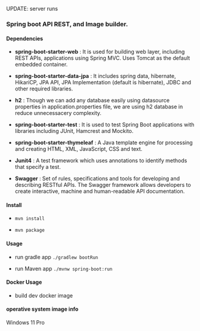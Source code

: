 UPDATE: server runs

### Spring boot API REST, and Image builder.

#### Dependencies

- **spring-boot-starter-web** : It is used for building web layer, including REST APIs, applications using Spring MVC. Uses Tomcat as the default embedded container.

- **spring-boot-starter-data-jpa** : It includes spring data, hibernate, HikariCP, JPA API, JPA Implementation (default is hibernate), JDBC and other required libraries.

- **h2** : Though we can add any database easily using datasource properties in application.properties file, we are using h2 database in reduce unnecessacery complexity.

- **spring-boot-starter-test** : It is used to test Spring Boot applications with libraries including JUnit, Hamcrest and Mockito.

- **spring-boot-starter-thymeleaf** : A Java template engine for processing and creating HTML, XML, JavaScript, CSS and text.

- **Junit4** : A test framework which uses annotations to identify methods that specify a test.

- **Swagger** : Set of rules, specifications and tools for developing and describing RESTful APIs. The Swagger framework allows developers to create interactive, machine and human-readable API documentation.

#### Install

- `mvn install`

- `mvn package`

#### Usage

- run gradle app `./gradlew bootRun`

- run Maven app `./mvnw spring-boot:run`

#### Docker Usage

- build dev docker image

#### operative system image info

Windows 11 Pro
